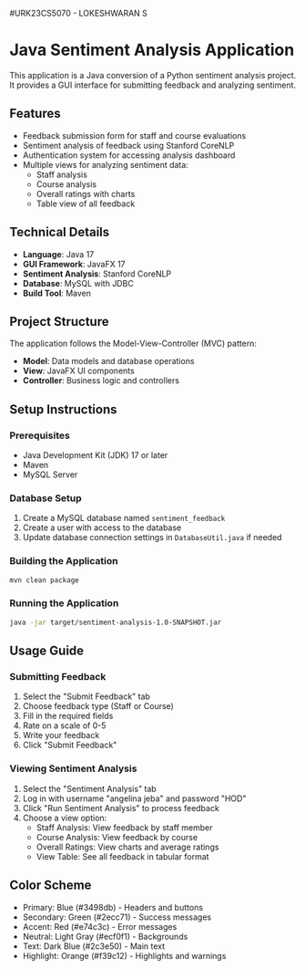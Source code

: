 #URK23CS5070 - LOKESHWARAN S

# Java Sentiment Analysis Application

This application is a Java conversion of a Python sentiment analysis project. It provides a GUI interface for submitting feedback and analyzing sentiment.

## Features

- Feedback submission form for staff and course evaluations
- Sentiment analysis of feedback using Stanford CoreNLP
- Authentication system for accessing analysis dashboard
- Multiple views for analyzing sentiment data:
  - Staff analysis
  - Course analysis
  - Overall ratings with charts
  - Table view of all feedback

## Technical Details

- **Language**: Java 17
- **GUI Framework**: JavaFX 17
- **Sentiment Analysis**: Stanford CoreNLP
- **Database**: MySQL with JDBC
- **Build Tool**: Maven

## Project Structure

The application follows the Model-View-Controller (MVC) pattern:

- **Model**: Data models and database operations
- **View**: JavaFX UI components
- **Controller**: Business logic and controllers

## Setup Instructions

### Prerequisites

- Java Development Kit (JDK) 17 or later
- Maven
- MySQL Server

### Database Setup

1. Create a MySQL database named `sentiment_feedback`
2. Create a user with access to the database
3. Update database connection settings in `DatabaseUtil.java` if needed

### Building the Application

```bash
mvn clean package
```

### Running the Application

```bash
java -jar target/sentiment-analysis-1.0-SNAPSHOT.jar
```

## Usage Guide

### Submitting Feedback

1. Select the "Submit Feedback" tab
2. Choose feedback type (Staff or Course)
3. Fill in the required fields
4. Rate on a scale of 0-5
5. Write your feedback
6. Click "Submit Feedback"

### Viewing Sentiment Analysis

1. Select the "Sentiment Analysis" tab
2. Log in with username "angelina jeba" and password "HOD"
3. Click "Run Sentiment Analysis" to process feedback
4. Choose a view option:
   - Staff Analysis: View feedback by staff member
   - Course Analysis: View feedback by course
   - Overall Ratings: View charts and average ratings
   - View Table: See all feedback in tabular format

## Color Scheme

- Primary: Blue (#3498db) - Headers and buttons
- Secondary: Green (#2ecc71) - Success messages
- Accent: Red (#e74c3c) - Error messages
- Neutral: Light Gray (#ecf0f1) - Backgrounds
- Text: Dark Blue (#2c3e50) - Main text
- Highlight: Orange (#f39c12) - Highlights and warnings
